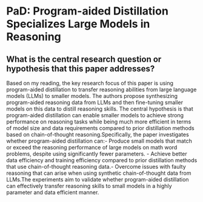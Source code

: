 # PaD: Program-aided Distillation Specializes Large Models in Reasoning

## What is the central research question or hypothesis that this paper addresses?

Based on my reading, the key research focus of this paper is using program-aided distillation to transfer reasoning abilities from large language models (LLMs) to smaller models. The authors propose synthesizing program-aided reasoning data from LLMs and then fine-tuning smaller models on this data to distill reasoning skills. The central hypothesis is that program-aided distillation can enable smaller models to achieve strong performance on reasoning tasks while being much more efficient in terms of model size and data requirements compared to prior distillation methods based on chain-of-thought reasoning.Specifically, the paper investigates whether program-aided distillation can:- Produce small models that match or exceed the reasoning performance of large models on math word problems, despite using significantly fewer parameters. - Achieve better data efficiency and training efficiency compared to prior distillation methods that use chain-of-thought reasoning data.- Overcome issues with faulty reasoning that can arise when using synthetic chain-of-thought data from LLMs.The experiments aim to validate whether program-aided distillation can effectively transfer reasoning skills to small models in a highly parameter and data efficient manner.
